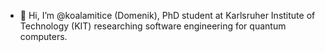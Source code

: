- 👋 Hi, I’m @koalamitice (Domenik), PhD student at Karlsruher Institute of Technology (KIT) researching software engineering for quantum computers.

<!---
koalamitice/koalamitice is a ✨ special ✨ repository because its `README.md` (this file) appears on your GitHub profile.
You can click the Preview link to take a look at your changes.
--->

